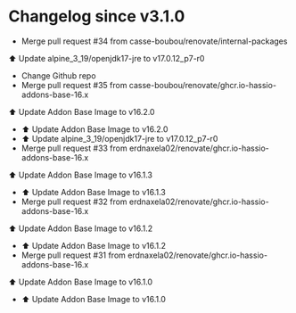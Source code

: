 # Changelog since v3.1.0
- Merge pull request #34 from casse-boubou/renovate/internal-packages

⬆️ Update alpine_3_19/openjdk17-jre to v17.0.12_p7-r0 
- Change Github repo 
- Merge pull request #35 from casse-boubou/renovate/ghcr.io-hassio-addons-base-16.x

⬆️ Update Addon Base Image to v16.2.0 
- ⬆️ Update Addon Base Image to v16.2.0 
- ⬆️ Update alpine_3_19/openjdk17-jre to v17.0.12_p7-r0 
- Merge pull request #33 from erdnaxela02/renovate/ghcr.io-hassio-addons-base-16.x

⬆️ Update Addon Base Image to v16.1.3 
- ⬆️ Update Addon Base Image to v16.1.3 
- Merge pull request #32 from erdnaxela02/renovate/ghcr.io-hassio-addons-base-16.x

⬆️ Update Addon Base Image to v16.1.2 
- ⬆️ Update Addon Base Image to v16.1.2 
- Merge pull request #31 from erdnaxela02/renovate/ghcr.io-hassio-addons-base-16.x

⬆️ Update Addon Base Image to v16.1.0 
- ⬆️ Update Addon Base Image to v16.1.0 

